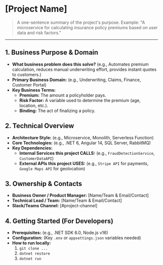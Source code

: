 # [Project Name]

> A one-sentence summary of the project's purpose.
> Example: "A microservice for calculating insurance policy premiums based on user data and risk factors."

---

## 1. Business Purpose & Domain

*   **What business problem does this solve?** (e.g., Automates premium calculation, reduces manual underwriting effort, provides instant quotes to customers.)
*   **Primary Business Domain:** (e.g., Underwriting, Claims, Finance, Customer Portal)
*   **Key Business Terms:**
    *   **Premium:** The amount a policyholder pays.
    *   **Risk Factor:** A variable used to determine the premium (age, location, etc.).
    *   **Binding:** The act of finalizing a policy.

## 2. Technical Overview

*   **Architecture Style:** (e.g., Microservice, Monolith, Serverless Function)
*   **Core Technologies:** (e.g., .NET 6, Angular 14, SQL Server, RabbitMQ)
*   **Key Dependencies:**
    *   **Internal Services this project CALLS:** (e.g., `FraudDetectionService`, `CustomerDataAPI`)
    *   **External APIs this project USES:** (e.g., `Stripe API` for payments, `Google Maps API` for geolocation)

## 3. Ownership & Contacts

*   **Business Owner / Product Manager:** [Name/Team & Email/Contact]
*   **Technical Lead / Team:** [Name/Team & Email/Contact]
*   **Slack/Teams Channel:** [#project-channel]

## 4. Getting Started (For Developers)

*   **Prerequisites:** (e.g., .NET SDK 6.0, Node.js v16)
*   **Configuration:** (Key `.env` or `appsettings.json` variables needed)
*   **How to run locally:**
    1.  `git clone ...`
    2.  `dotnet restore`
    3.  `dotnet run`
